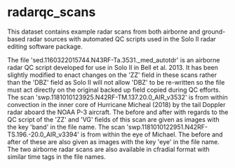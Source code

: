 # radarqc_scans
This dataset contains example radar scans from both airborne and ground-based radar sources with automated QC scripts used in the Solo II radar editing software package.

The file 'sed.1160322015744.N43RF-Ta.3531._med_autotdr' is an airborne radar QC script developed for use in Solo II in Bell et al. 2013. It has been slightly modified to enact changes on the 'ZZ' field in these scans rather than the 'DBZ' field as Solo II will not allow 'DBZ' to be re-written so the file must act directly on the original backed up field copied during QC efforts. The scan 'swp.1181010123925.N42RF-TM.137.20.0_AIR_v3532' is from within convection in the inner core of Hurricane Micheal (2018) by the tail Doppler radar aboard the NOAA P-3 aircraft. The before and after with regards to the QC script of the 'ZZ' and 'VG' fields of this scan are given as images with the key 'band' in the file name. The scan 'swp.1181010122951.N42RF-TS.196.-20.0_AIR_v3394' is from within the eye of Michael. The before and after of these are also given as images with the key 'eye' in the file name. The two airborne radar scans are also available in cfradial format with similar time tags in the file names.
